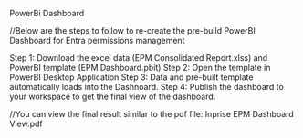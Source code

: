 PowerBi Dashboard

//Below are the steps to follow to re-create the pre-build PowerBI Dashboard for Entra permissions management 

Step 1: Download the excel data (EPM Consolidated Report.xlss) and PowerBI template (EPM Dashboard.pbit)
Step 2: Open the template in PowerBI Desktop Application 
Step 3: Data and pre-built template automatically loads into the Dashnoard. 
Step 4: Publish the dashboard to your workspace to get the final view of the dashboard.

//You can view the final result similar to the pdf file: Inprise EPM Dashboard View.pdf
